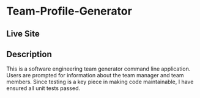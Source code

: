 # Team-Profile-Generator


## Live Site




## Description

This is a software engineering team generator command line application. Users are prompted for information about the team manager and team members. Since testing is a key piece in making code maintainable, I have ensured all unit tests passed.


